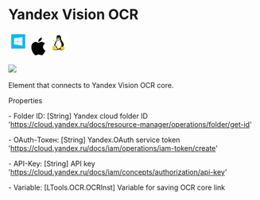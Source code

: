 # Yandex Vision OCR

![](<../../../.gitbook/assets/image (93).png>)

![](https://gblobscdn.gitbook.com/assets%2Fprimo-rpa%2F-M-fb5hgZC4boHei6jQF%2F-M-fbK4PjBkkLS\_hLbrS%2F1.png?generation=1581279695805693\&alt=media)

Element that connects to Yandex Vision OCR core.

Properties

&#x20;\- Folder ID: \[String] Yandex cloud folder ID 'https://cloud.yandex.ru/docs/resource-manager/operations/folder/get-id'

&#x20;\- OAuth-Токен: \[String] Yandex.OAuth service token 'https://cloud.yandex.ru/docs/iam/operations/iam-token/create'

&#x20;\- API-Key: \[String] API key 'https://cloud.yandex.ru/docs/iam/concepts/authorization/api-key'

&#x20;\- Variable: \[LTools.OCR.OCRInst] Variable for saving OCR core link
